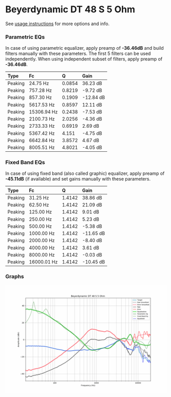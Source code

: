 # Beyerdynamic DT 48 S 5 Ohm
See [usage instructions](https://github.com/jaakkopasanen/AutoEq#usage) for more options and info.

### Parametric EQs
In case of using parametric equalizer, apply preamp of **-36.46dB** and build filters manually
with these parameters. The first 5 filters can be used independently.
When using independent subset of filters, apply preamp of **-36.46dB**.

| Type    | Fc          |      Q | Gain      |
|:--------|:------------|:-------|:----------|
| Peaking | 24.75 Hz    | 0.0854 | 36.23 dB  |
| Peaking | 757.28 Hz   | 0.8219 | -9.72 dB  |
| Peaking | 857.30 Hz   | 0.1909 | -12.84 dB |
| Peaking | 5617.53 Hz  | 0.8597 | 12.11 dB  |
| Peaking | 15306.94 Hz | 0.2438 | -7.53 dB  |
| Peaking | 2100.73 Hz  | 2.0256 | -4.36 dB  |
| Peaking | 2733.33 Hz  | 0.6919 | 2.69 dB   |
| Peaking | 5367.42 Hz  | 4.151  | -4.75 dB  |
| Peaking | 6642.84 Hz  | 3.8572 | 4.67 dB   |
| Peaking | 8005.51 Hz  | 4.8021 | -4.05 dB  |

### Fixed Band EQs
In case of using fixed band (also called graphic) equalizer, apply preamp of **-45.11dB**
(if available) and set gains manually with these parameters.

| Type    | Fc          |      Q | Gain      |
|:--------|:------------|:-------|:----------|
| Peaking | 31.25 Hz    | 1.4142 | 38.86 dB  |
| Peaking | 62.50 Hz    | 1.4142 | 21.09 dB  |
| Peaking | 125.00 Hz   | 1.4142 | 9.01 dB   |
| Peaking | 250.00 Hz   | 1.4142 | 5.23 dB   |
| Peaking | 500.00 Hz   | 1.4142 | -5.38 dB  |
| Peaking | 1000.00 Hz  | 1.4142 | -11.65 dB |
| Peaking | 2000.00 Hz  | 1.4142 | -8.40 dB  |
| Peaking | 4000.00 Hz  | 1.4142 | 3.61 dB   |
| Peaking | 8000.00 Hz  | 1.4142 | -0.03 dB  |
| Peaking | 16000.01 Hz | 1.4142 | -10.45 dB |

### Graphs
![](./Beyerdynamic%20DT%2048%20S%205%20Ohm.png)